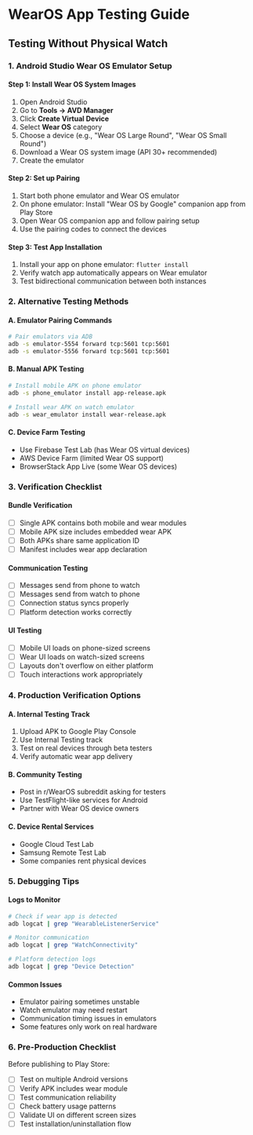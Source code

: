 # WearOS App Testing Guide

## Testing Without Physical Watch

### 1. Android Studio Wear OS Emulator Setup

#### Step 1: Install Wear OS System Images
1. Open Android Studio
2. Go to **Tools → AVD Manager**
3. Click **Create Virtual Device**
4. Select **Wear OS** category
5. Choose a device (e.g., "Wear OS Large Round", "Wear OS Small Round")
6. Download a Wear OS system image (API 30+ recommended)
7. Create the emulator

#### Step 2: Set up Pairing
1. Start both phone emulator and Wear OS emulator
2. On phone emulator: Install "Wear OS by Google" companion app from Play Store
3. Open Wear OS companion app and follow pairing setup
4. Use the pairing codes to connect the devices

#### Step 3: Test App Installation
1. Install your app on phone emulator: `flutter install`
2. Verify watch app automatically appears on Wear emulator
3. Test bidirectional communication between both instances

### 2. Alternative Testing Methods

#### A. Emulator Pairing Commands
```bash
# Pair emulators via ADB
adb -s emulator-5554 forward tcp:5601 tcp:5601
adb -s emulator-5556 forward tcp:5601 tcp:5601
```

#### B. Manual APK Testing
```bash
# Install mobile APK on phone emulator
adb -s phone_emulator install app-release.apk

# Install wear APK on watch emulator  
adb -s wear_emulator install wear-release.apk
```

#### C. Device Farm Testing
- Use Firebase Test Lab (has Wear OS virtual devices)
- AWS Device Farm (limited Wear OS support)
- BrowserStack App Live (some Wear OS devices)

### 3. Verification Checklist

#### Bundle Verification
- [ ] Single APK contains both mobile and wear modules
- [ ] Mobile APK size includes embedded wear APK
- [ ] Both APKs share same application ID
- [ ] Manifest includes wear app declaration

#### Communication Testing
- [ ] Messages send from phone to watch
- [ ] Messages send from watch to phone  
- [ ] Connection status syncs properly
- [ ] Platform detection works correctly

#### UI Testing
- [ ] Mobile UI loads on phone-sized screens
- [ ] Wear UI loads on watch-sized screens
- [ ] Layouts don't overflow on either platform
- [ ] Touch interactions work appropriately

### 4. Production Verification Options

#### A. Internal Testing Track
1. Upload APK to Google Play Console
2. Use Internal Testing track
3. Test on real devices through beta testers
4. Verify automatic wear app delivery

#### B. Community Testing
- Post in r/WearOS subreddit asking for testers
- Use TestFlight-like services for Android
- Partner with Wear OS device owners

#### C. Device Rental Services
- Google Cloud Test Lab
- Samsung Remote Test Lab
- Some companies rent physical devices

### 5. Debugging Tips

#### Logs to Monitor
```bash
# Check if wear app is detected
adb logcat | grep "WearableListenerService"

# Monitor communication
adb logcat | grep "WatchConnectivity"

# Platform detection logs
adb logcat | grep "Device Detection"
```

#### Common Issues
- Emulator pairing sometimes unstable
- Watch emulator may need restart
- Communication timing issues in emulators
- Some features only work on real hardware

### 6. Pre-Production Checklist

Before publishing to Play Store:
- [ ] Test on multiple Android versions
- [ ] Verify APK includes wear module
- [ ] Test communication reliability
- [ ] Check battery usage patterns
- [ ] Validate UI on different screen sizes
- [ ] Test installation/uninstallation flow